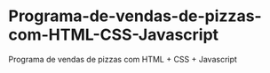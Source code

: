 # Programa-de-vendas-de-pizzas-com-HTML-CSS-Javascript
Programa de vendas de pizzas com HTML + CSS + Javascript
